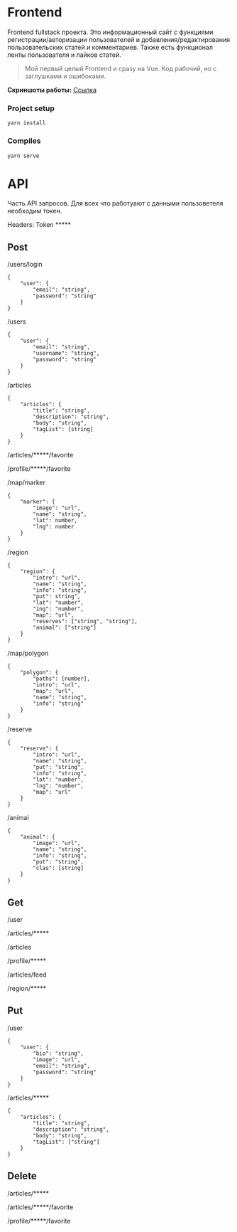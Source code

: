 # Frontend 

Frontend fullstack проекта. Это информационный сайт с функциями регистрации/авторизации пользователей и добавления/редактирования пользовательских статей и комментариев. Также есть функционал ленты пользователя и лайков статей.

> Мой первый целый Frontend и сразу на Vue. Код рабочий, но с заглушками и ошибоками.

**Скриншоты работы:** [Ссылка](https://photos.app.goo.gl/BVgcqkGDkQhntX439)

### Project setup
```
yarn install
```
### Compiles
```
yarn serve
```

# API

Часть API запросов. Для всех что работуают с данными пользоветеля необходим токен.

Headers: Token *****

## Post

/users/login
```
{
	"user": {
		"email": "string",
		"password": "string"
	}
}
```

/users
```
{
	"user": {
		"email": "string",
		"username": "string",
		"password": "string"
	}
}
```


/articles
```
{
	"articles": {
		"title": "string",
		"description": "string",
		"body": "string",
		"tagList": [string]
	}
}
```

/articles/*****/favorite

/profile/*****/favorite

/map/marker
```
{
	"marker": {
        "image": "url",
        "name": "string",
        "lat": number,
        "lng": number
	}
}
```


/region
```
{
	"region": {
        "intro": "url",
        "name": "string",
        "info": "string",
        "put": string",
        "lat": "number",
        "ing": "number",
        "map": "url",
        "reserves": ["string", "string"],
        "animal": ["string"]
	}
}
```

/map/polygon
```
{
	"polygon": {
        "paths": [number],
        "intro": "url",
        "map": "url",
        "name": "string",
        "info": "string"
	}
}
```

/reserve
```
{
	"reserve": {
        "intro": "url",
        "name": "string",
        "put": "string",
        "info": "string",
        "lat": "number",
        "lng": "number",
        "map": "url"
	}
}
```

/animal
```
{
	"animal": {
        "image": "url",
        "name": "string",
        "info": "string",
        "put": "string",
        "clas": [string]
	}
}
```

## Get

/user

/articles/*****

/articles

/profile/*****

/articles/feed

/region/*****

## Put

/user
```
{
	"user": {
		"bio": "string",
		"image": "url",
		"email": "string",
		"password": "string"
	}
}
```

/articles/*****
```
{
	"articles": {
		"title": "string",
		"description": "string",
		"body": "string",
		"tagList": ["string"]
	}
}
```

## Delete

/articles/*****

/articles/*****/favorite

/profile/*****/favorite
